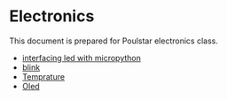 # Electronics

This document is prepared for Poulstar electronics class.

- [interfacing led with micropython](./1)
- [blink](./2)
- [Temprature](./3)
- [Oled](./4)
